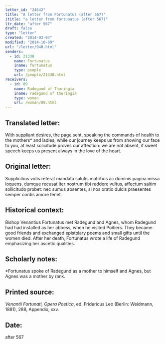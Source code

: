 ```yaml
---
letter_id: "24642"
title: "A letter from Fortunatus (after 567)"
ititle: "a letter from fortunatus (after 567)"
ltr_date: "after 567"
draft: false
type: "letter"
created: "2014-03-04"
modified: "2014-10-09"
url: "/letter/940.html"
senders:
  - id: 21338
    name: Fortunatus
    iname: fortunatus
    type: people
    url: /people/21338.html
receivers:
  - id: 89
    name: Radegund of Thuringia
    iname: radegund of thuringia
    type: woman
    url: /woman/89.html
---
```

<h2> Translated letter:</h2>With suppliant desires, the page sent, speaking
the commands of health to the mothers* and ladies,
while our journey keeps us from showing our face to you,
at least solicitude proves our affection:
we are not absent, if sweet speech
keeps us present always in the love of the heart.
<h2 class="mt-4"> Original letter:</h2>Supplicibus votis referat mandata salutis
matribus ac dominis pagina missa loquens,
dumque recusat iter nostrum tibi reddere vultus,
affectum saltim sollicitudo probet:
nec sumus absentes, si nos oratio dulcis
praesentes semper cordis amore tenet.
<h2 class="mt-4"> Historical context:</h2>Bishop Venantius Fortunatus met Radegund and Agnes, whom Radegund had had installed as her abbess, when he visited Poitiers. They became good friends and exchanged epistolary poems and small gifts until the women died. After her death, Fortunatus wrote a life of Radegund emphasizing her ascetic qualities.
<h2 class="mt-4"> Scholarly notes:</h2>*Fortunatus spoke of Radegund as a mother to himself and Agnes, but Agnes was a mother by rank.
<h2 class="mt-4"> Printed source:</h2><p><em>Venantii Fortunati, Opera Poetica</em>, ed. Fridericus Leo (Berlin: Weidmann, 1881), 288, Appendix, xxv.</p><h2 class="mt-4"> Date:</h2>after 567